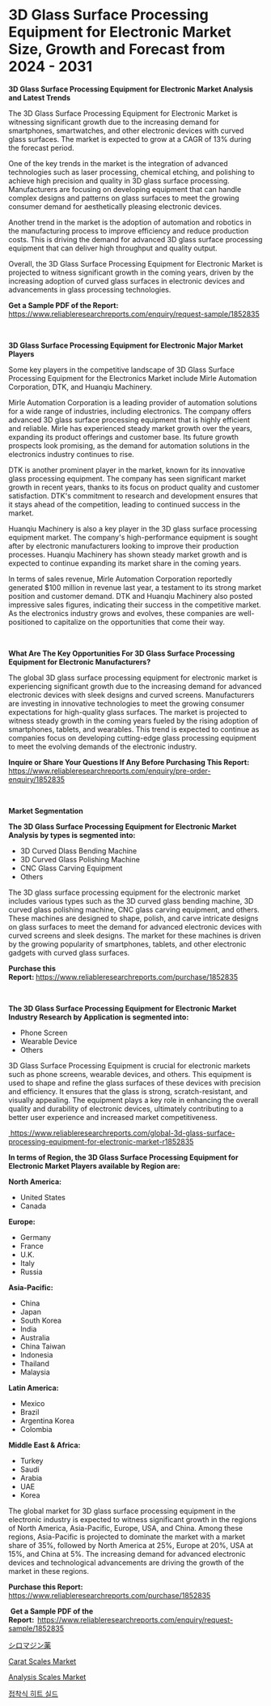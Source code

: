 <p><h1>3D Glass Surface Processing Equipment for Electronic Market Size, Growth and Forecast from 2024 - 2031</h1></p><p><strong>3D Glass Surface Processing Equipment for Electronic Market Analysis and Latest Trends</strong></p>
<p><p>The 3D Glass Surface Processing Equipment for Electronic Market is witnessing significant growth due to the increasing demand for smartphones, smartwatches, and other electronic devices with curved glass surfaces. The market is expected to grow at a CAGR of 13% during the forecast period. </p><p>One of the key trends in the market is the integration of advanced technologies such as laser processing, chemical etching, and polishing to achieve high precision and quality in 3D glass surface processing. Manufacturers are focusing on developing equipment that can handle complex designs and patterns on glass surfaces to meet the growing consumer demand for aesthetically pleasing electronic devices.</p><p>Another trend in the market is the adoption of automation and robotics in the manufacturing process to improve efficiency and reduce production costs. This is driving the demand for advanced 3D glass surface processing equipment that can deliver high throughput and quality output.</p><p>Overall, the 3D Glass Surface Processing Equipment for Electronic Market is projected to witness significant growth in the coming years, driven by the increasing adoption of curved glass surfaces in electronic devices and advancements in glass processing technologies.</p></p>
<p><strong>Get a Sample PDF of the Report:&nbsp;</strong> <a href="https://www.reliableresearchreports.com/enquiry/request-sample/1852835">https://www.reliableresearchreports.com/enquiry/request-sample/1852835</a></p>
<p>&nbsp;</p>
<p><strong>3D Glass Surface Processing Equipment for Electronic Major Market Players</strong></p>
<p><p>Some key players in the competitive landscape of 3D Glass Surface Processing Equipment for the Electronics Market include Mirle Automation Corporation, DTK, and Huanqiu Machinery. </p><p>Mirle Automation Corporation is a leading provider of automation solutions for a wide range of industries, including electronics. The company offers advanced 3D glass surface processing equipment that is highly efficient and reliable. Mirle has experienced steady market growth over the years, expanding its product offerings and customer base. Its future growth prospects look promising, as the demand for automation solutions in the electronics industry continues to rise.</p><p>DTK is another prominent player in the market, known for its innovative glass processing equipment. The company has seen significant market growth in recent years, thanks to its focus on product quality and customer satisfaction. DTK's commitment to research and development ensures that it stays ahead of the competition, leading to continued success in the market.</p><p>Huanqiu Machinery is also a key player in the 3D glass surface processing equipment market. The company's high-performance equipment is sought after by electronic manufacturers looking to improve their production processes. Huanqiu Machinery has shown steady market growth and is expected to continue expanding its market share in the coming years.</p><p>In terms of sales revenue, Mirle Automation Corporation reportedly generated $100 million in revenue last year, a testament to its strong market position and customer demand. DTK and Huanqiu Machinery also posted impressive sales figures, indicating their success in the competitive market. As the electronics industry grows and evolves, these companies are well-positioned to capitalize on the opportunities that come their way.</p></p>
<p>&nbsp;</p>
<p><strong>What Are The Key Opportunities For 3D Glass Surface Processing Equipment for Electronic Manufacturers?</strong></p>
<p><p>The global 3D glass surface processing equipment for electronic market is experiencing significant growth due to the increasing demand for advanced electronic devices with sleek designs and curved screens. Manufacturers are investing in innovative technologies to meet the growing consumer expectations for high-quality glass surfaces. The market is projected to witness steady growth in the coming years fueled by the rising adoption of smartphones, tablets, and wearables. This trend is expected to continue as companies focus on developing cutting-edge glass processing equipment to meet the evolving demands of the electronic industry.</p></p>
<p><strong>Inquire or Share Your Questions If Any Before Purchasing This Report:</strong> <a href="https://www.reliableresearchreports.com/enquiry/pre-order-enquiry/1852835">https://www.reliableresearchreports.com/enquiry/pre-order-enquiry/1852835</a></p>
<p>&nbsp;</p>
<p><strong>Market Segmentation</strong></p>
<p><strong>The 3D Glass Surface Processing Equipment for Electronic Market Analysis by types is segmented into:</strong></p>
<p><ul><li>3D Curved Dlass Bending Machine</li><li>3D Curved Glass Polishing Machine</li><li>CNC Glass Carving Equipment</li><li>Others</li></ul></p>
<p><p>The 3D glass surface processing equipment for the electronic market includes various types such as the 3D curved glass bending machine, 3D curved glass polishing machine, CNC glass carving equipment, and others. These machines are designed to shape, polish, and carve intricate designs on glass surfaces to meet the demand for advanced electronic devices with curved screens and sleek designs. The market for these machines is driven by the growing popularity of smartphones, tablets, and other electronic gadgets with curved glass surfaces.</p></p>
<p><strong>Purchase this Report:&nbsp;</strong><a href="https://www.reliableresearchreports.com/purchase/1852835">https://www.reliableresearchreports.com/purchase/1852835</a></p>
<p>&nbsp;</p>
<p><strong>The 3D Glass Surface Processing Equipment for Electronic Market Industry Research by Application is segmented into:</strong></p>
<p><ul><li>Phone Screen</li><li>Wearable Device</li><li>Others</li></ul></p>
<p><p>3D Glass Surface Processing Equipment is crucial for electronic markets such as phone screens, wearable devices, and others. This equipment is used to shape and refine the glass surfaces of these devices with precision and efficiency. It ensures that the glass is strong, scratch-resistant, and visually appealing. The equipment plays a key role in enhancing the overall quality and durability of electronic devices, ultimately contributing to a better user experience and increased market competitiveness.</p></p>
<p><a href="https://www.reliableresearchreports.com/global-3d-glass-surface-processing-equipment-for-electronic-market-r1852835">&nbsp;https://www.reliableresearchreports.com/global-3d-glass-surface-processing-equipment-for-electronic-market-r1852835</a></p>
<p><strong>In terms of Region, the 3D Glass Surface Processing Equipment for Electronic Market Players available by Region are:</strong></p>
<p>
    <p> <strong> North America: </strong>
        <ul>
            <li>United States</li>
            <li>Canada</li>
        </ul>
        </p> 
    <p> <strong> Europe: </strong>
        <ul>
            <li>Germany</li>
            <li>France</li>
            <li>U.K.</li>
            <li>Italy</li>
            <li>Russia</li>
        </ul>
        </p> 
    <p> <strong> Asia-Pacific: </strong>
        <ul>
            <li>China</li>
            <li>Japan</li>
            <li>South Korea</li>
            <li>India</li>
            <li>Australia</li>
            <li>China Taiwan</li>
            <li>Indonesia</li>
            <li>Thailand</li>
            <li>Malaysia</li>
        </ul>
        </p> 
    <p> <strong> Latin America: </strong>
        <ul>
            <li>Mexico</li>
            <li>Brazil</li>
            <li>Argentina Korea</li>
            <li>Colombia</li>
        </ul>
        </p> 
    <p> <strong> Middle East & Africa: </strong>
        <ul>
            <li>Turkey</li>
            <li>Saudi</li>
            <li>Arabia</li>
            <li>UAE</li>
            <li>Korea</li>
        </ul>
    </p>
    </p>
<p><p>The global market for 3D glass surface processing equipment in the electronic industry is expected to witness significant growth in the regions of North America, Asia-Pacific, Europe, USA, and China. Among these regions, Asia-Pacific is projected to dominate the market with a market share of 35%, followed by North America at 25%, Europe at 20%, USA at 15%, and China at 5%. The increasing demand for advanced electronic devices and technological advancements are driving the growth of the market in these regions.</p></p>
<p><strong>Purchase this Report: </strong><a href="https://www.reliableresearchreports.com/purchase/1852835">https://www.reliableresearchreports.com/purchase/1852835</a></p>
<p>&nbsp;<strong>Get a Sample PDF of the Report:&nbsp;&nbsp;</strong><a href="https://www.reliableresearchreports.com/enquiry/request-sample/1852835">https://www.reliableresearchreports.com/enquiry/request-sample/1852835</a></p>
<p><strong></strong></p>
<p><p><a href="https://github.com/KenyonJohns/Market-Research-Report-List-1/blob/main/6337375164097.md">シロマジン薬</a></p><p><a href="https://github.com/LeilaniWyman2021/Market-Research-Report-List-1/blob/main/carat-scales-market.md">Carat Scales Market</a></p><p><a href="https://github.com/okotobwrhuteie/Market-Research-Report-List-3/blob/main/analysis-scales-market.md">Analysis Scales Market</a></p><p><a href="https://github.com/marufmohassin05/Market-Research-Report-List-1/blob/main/4980921176852.md">접착식 히트 실드</a></p></p>